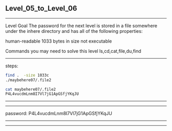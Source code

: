 ## Level_05_to_Level_06

--------------------------------------



Level Goal
The password for the next level is stored in a file somewhere under
the inhere directory and has all of the following properties:

human-readable
1033 bytes in size
not executable

Commands you may need to solve this level
ls,cd,cat,file,du,find


-------
steps: 


```Bash
find .  -size 1033c 
./maybehere07/.file2

cat maybehere07/.file2
P4L4vucdmLnm8I7Vl7jG1ApGSfjYKqJU
```

-------


----------

password: P4L4vucdmLnm8I7Vl7jG1ApGSfjYKqJU

----------

--------------------------------------

